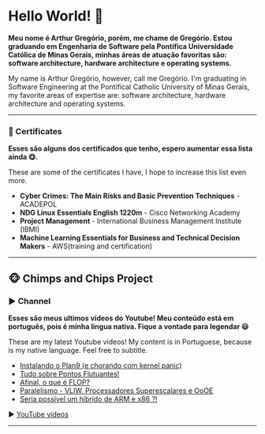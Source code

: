 # Hello World! 👋

__Meu nome é Arthur Gregório, porém, me chame de Gregório. Estou graduando em Engenharia de Software pela Pontifica Universidade Católica de Minas Gerais, minhas áreas de atuação favoritas são: software architecture, hardware architecture e operating systems.__

My name is Arthur Gregório, however, call me Gregório. I'm graduating in Software Engineering at the Pontifical Catholic University of Minas Gerais, my favorite areas of expertise are: software architecture, hardware architecture and operating systems.

___
### 📜 Certificates

__Esses são alguns dos certificados que tenho, espero aumentar essa lista ainda 😋.__

These are some of the certificates I have, I hope to increase this list even more.

- **Cyber Crimes: The Main Risks and Basic Prevention Techniques** - ACADEPOL
- **NDG Linux Essentials English 1220m** - Cisco Networking Academy
- **Project Management** - International Business Management Institute (IBMI)
- **Machine Learning Essentials for Business and Technical Decision Makers** - AWS(training and certification)

___

## 🐵 Chimps and Chips Project

### ▶️ Channel

__Esses são meus ultimos vídeos do Youtube! Meu conteúdo está em português, pois é minha lingua nativa. Fique a vontade para legendar 😃__

These are my latest Youtube videos! My content is in Portuguese, because is my native language. Feel free to subtitle.

<!-- YOUTUBE-VIDEOS-LIST:START -->
- [Instalando o Plan9 (e chorando com kernel panic)](https://www.youtube.com/watch?v=t0cQSHOuQJ4)
- [Tudo sobre Pontos Flutuantes!](https://www.youtube.com/watch?v=Rxv1utKofh0)
- [Afinal, o que é FLOP?](https://www.youtube.com/watch?v=8PsRYGClwj8)
- [Paralelismo - VLIW, Processadores Superescalares e OoOE](https://www.youtube.com/watch?v=2An47qa5J5c)
- [Seria possível um híbrido de ARM e x86 ?!](https://www.youtube.com/watch?v=5Urr-FvU4qQ)
<!-- YOUTUBE-VIDEOS-LIST:END -->

▶ [YouTube videos](https://www.youtube.com/channel/UCAlswkPpSbd4ip_oGcTQZWg?sub_confirmation=1)

___
